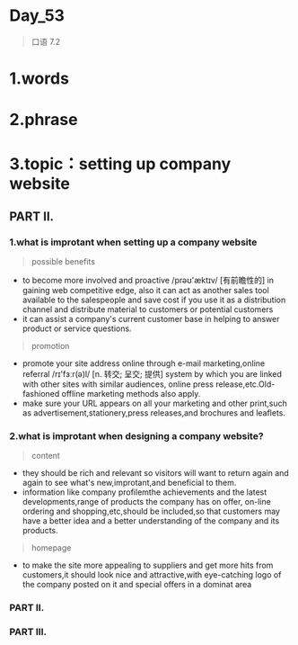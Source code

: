 # Day_53
> 口语 7.2

# 1.words


# 2.phrase


# 3.topic：setting up company website
## PART II.
### 1.what is improtant when setting up a company website
> possible benefits
- to become more involved and proactive /prəʊ'æktɪv/ [有前瞻性的] in gaining web competitive edge,
also it can act as another sales tool available to the salespeople and save cost if you use it
as a distribution channel and distribute material to customers or potential customers
- it can assist a company's current customer base in helping to answer product or service questions.

> promotion
- promote your site address online through e-mail marketing,online referral /rɪ'fɜːr(ə)l/ [n. 转交; 呈交; 提供]
system by which you are linked with other sites with similar audiences, online press release,etc.Old-fashioned offline marketing methods also apply.
- make sure your URL appears on all your marketing and other print,such as advertisement,stationery,press releases,and brochures
and leaflets.

### 2.what is improtant when designing a company website?
> content
- they should be rich and relevant so visitors will want to return again and again to see what's new,improtant,and 
beneficial to them.
- information like company profilemthe achievements and the latest developments,range of products the company has on offer,
on-line ordering and shopping,etc,should be included,so that customers may have a better idea and a better understanding 
of the company and its products.

> homepage
- to make the site more appealing to suppliers and get more hits from customers,it should look nice and attractive,with eye-catching logo of the company posted on it and special offers in a dominat area 


### PART II.


### PART III.




